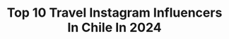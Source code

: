 ---
title: Top 10 Travel Instagram Influencers In Chile In 2024
description: >-
  Find top travel Instagram influencers in Chile in 2024. Most popular hashtags: #chile #travel #tbt.
platform: Instagram
hits: 259
text_top: See the top-rated Instagram profiles on inBeat.
text_bottom: Our platform has 259 Instagram influencers like this in Chile for you to work with.
profiles:
  - username: "pableke"
    fullname: >-
      Pableke • PBLK
    bio: >-
      PBLK Racing Division Travel & Automotive Content Creator 🏎 ✈️ Entre 🇲🇽 🇨🇱 🇺🇸
    location: "Chile"
    followers: 301735
    engagement: 2469
    commentsToLikes: 0.020505
    id: ck6ti7m4806wj0j71bok0upg3
    verified: false
    hashtags: "#offroad, #importacion, #gowithmore, #rivianr1t"
  - username: "chilesinfin"
    fullname: >-
      Chile Sin Fin ®
    bio: >-
      ¿Crees que con una vida alcances a conocer todo Chile?🇨🇱 Te lo mostramos por fotos 📸 Etiquétanos con #chilesinfin CEO: @fabianpi.travels
    location: "Chile"
    followers: 136569
    engagement: 501
    commentsToLikes: 0.007435
    id: ck13d6lbw3xj80i19h6yezxaw
    verified: false
    hashtags: "#patagoniachilena, #regiondeloslagos, #regiondelaaraucania, #carreteraaustral"
  - username: "titiroodriguez"
    fullname: >-
      T I T I
    bio: >-
      Diseñadora gráfica | UGC creator 📱👩🏼‍💻 Traveler, wellness, lifestyle. 🌊🧜🏼‍♀️✈️🚀✨🌱🪷🧘🏼‍♀️🏋🏽‍♀️❤️‍🩹🪐
    location: "Chile"
    followers: 14414
    engagement: 229
    commentsToLikes: 0.033987
    id: ck6tuuog7iixy0j71vg8ugpzy
    verified: false
    hashtags: "#bodyshopcl, #selfloveuprising, #nyc, #ny"
  - username: "soytendencia"
    fullname: >-
      Vale Urzúa
    bio: >-
      ✈️ Chilean traveler! 📍 Chile 💖Sigue tu corazón @shop_soytendencia @lacajabysoyte @soytendenciadeviaje @sextareina Contacto@soytendencia.com
    location: "Chile"
    followers: 214088
    engagement: 194
    commentsToLikes: 0.022808
    id: ck0w08wl4cz7p0i19uvc4l2ya
    verified: true
    hashtags: "#soytendenciadeviaje, #naples, #lacajabysoyte, #lacajaquedavida"
  - username: "mgsubercaseaux"
    fullname: >-
      Maria Gracia Subercaseaux
    bio: >-
      Fotógrafa,Viajera,Traveller, my YouTube channel @lagraciadeviajarconmigo 🎥📺 NUEVOS CAPÍTULOS👇🏼HAZ CLICK en el LINK💥sigamos DESCUBRIENDO el MUNDO ✈️🌎😘
    location: "Chile"
    followers: 289018
    engagement: 146
    commentsToLikes: 0.052701
    id: ck0w08ypyczi80i19v27k7ll3
    verified: true
    hashtags: "#lagraciadeviajar, #argentina, #shotoniphone, #iphone14promax"
  - username: "miapascuala"
    fullname: >-
      Pascu
    bio: >-
      Ahora a crear contenido ___________________________ Trends | Travel | Recipes | Work & Work 📍UCRO AGENCY @ucroagency RRSS - Influencers - ECommerce
    location: "Chile"
    followers: 11877
    engagement: 235
    commentsToLikes: 0.067361
    id: ck15qfi222lbp0i19fvr66wtv
    verified: false
    hashtags: "#ootd, #wedding, #tbt, #matrimonio"
  - username: "conti_silvae"
    fullname: >-
      Conti Silva
    bio: >-
      📍Santiago, Chile Content creator Outfits/ Lifestyle/ Travels 📧: contisilva@hotmail.com
    location: "Chile"
    followers: 20586
    engagement: 127
    commentsToLikes: 0.016399
    id: ck5cc31s1gmf40i11fpfdl80q
    verified: false
    hashtags: "#idolenectar, #todassomosidoles, #lancomechile, #publicidad"
  - username: "soyrosaboscan"
    fullname: >-
      Rosa Boscan
    bio: >-
      MUA/fashion/lifestyle/travel Asesora de imagen Maquillaje social/novia Peinados Clientas 👇🏻 @rosabmakeupartist Publicidad Santiago 🇨🇱
    location: "Chile"
    followers: 52707
    engagement: 127
    commentsToLikes: 0.032045
    id: ck5pvhpychxq80i11rey2iefj
    verified: false
    hashtags: "#maquillaje, #vivedetupasion, #makeupchile, #maquillaymonetiza"
  - username: "tere.abumohor"
    fullname: >-
      Tere Abumohor 🪶🌍
    bio: >-
      🌍🇨🇱Viajera • Expediciones @salvaje.travel 🐆 Guía Safari en África 🐾Animales y Alma 🐶 📸Fotos @tere.wild 🌈Vegan 🌟ONG @mision.salvaje 👇🏽Viajemos
    location: "Chile"
    followers: 55695
    engagement: 108
    commentsToLikes: 0.033751
    id: ck5hofe8gpgr60i111xwygz0x
    verified: false
    hashtags: "#africa, #safari, #ecotraining, #wildlife"
  - username: "ignaciogarmendiaoficial"
    fullname: >-
      ignaciogarmendia
    bio: >-
      Actor chileno, dibujante, viajero...siempre aprendiendo Chilean actor, draw, traveller.
    location: "Chile"
    followers: 311011
    engagement: 111
    commentsToLikes: 0.017275
    id: ck8sz3mg5n1lt0j780x3acauu
    verified: true
    hashtags: "#mitaddesemana, #maggidelahuerta, #armonianatural, #aftergym"
---